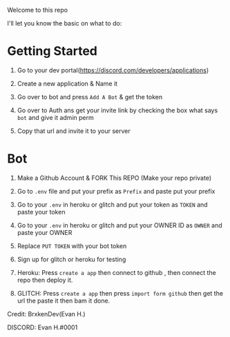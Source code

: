 Welcome to this repo

I'll let you know the basic on what to do:
# Getting Started
1. Go to your dev portal(https://discord.com/developers/applications)

2. Create a new application & Name it

3. Go over to bot and press `Add A Bot` & get the token

4. Go over to Auth ans get your invite link by checking the box what says `bot` and give it admin perm

5. Copy that url and invite it to your server

# Bot

1.  Make a Github Account & FORK This REPO (Make your repo private)

2. Go to `.env` file and put your prefix as `Prefix` and paste put your prefix

3. Go to your `.env` in heroku or glitch and put your token as `TOKEN` and paste your token

4. Go to your `.env` in heroku or glitch and put your OWNER ID as `OWNER` and paste your OWNER

5. Replace `PUT TOKEN` with your bot token

6. Sign up for glitch or heroku for testing

7. Heroku: Press `create a app` then connect to github , then connect the repo then deploy it.

8. GLITCH: Press `create a app` then press `import form github` then get the url the paste it then bam it done.

Credit: BrxkenDev(Evan H.)

DISCORD: Evan H.#0001
